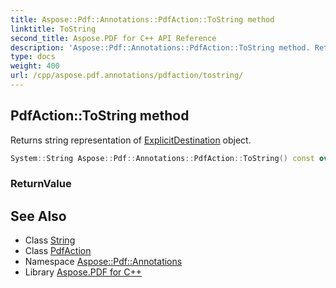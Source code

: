 ```yaml
---
title: Aspose::Pdf::Annotations::PdfAction::ToString method
linktitle: ToString
second_title: Aspose.PDF for C++ API Reference
description: 'Aspose::Pdf::Annotations::PdfAction::ToString method. Returns string representation of ExplicitDestination object in C++.'
type: docs
weight: 400
url: /cpp/aspose.pdf.annotations/pdfaction/tostring/
---
```

## PdfAction::ToString method


Returns string representation of [ExplicitDestination](../../explicitdestination/) object.

```cpp
System::String Aspose::Pdf::Annotations::PdfAction::ToString() const override
```


### ReturnValue



## See Also

* Class [String](../../../system/string/)
* Class [PdfAction](../)
* Namespace [Aspose::Pdf::Annotations](../../)
* Library [Aspose.PDF for C++](../../../)
